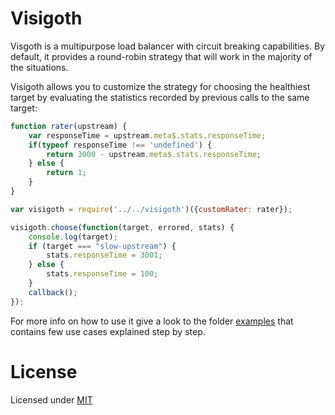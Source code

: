 # Visigoth
Visgoth is a multipurpose load balancer with circuit breaking capabilities.
By default, it provides a round-robin strategy that will work in the majority of the situations.

Visigoth allows you to customize the strategy for choosing the healthiest target
by evaluating the statistics recorded by previous calls to the same target:

```javascript
function rater(upstream) {
    var responseTime = upstream.meta$.stats.responseTime;
    if(typeof responseTime !== 'undefined') {
        return 3000 - upstream.meta$.stats.responseTime;
    } else {
        return 1;
    }
}

var visigoth = require('../../visigoth')({customRater: rater});

visigoth.choose(function(target, errored, stats) {
    console.log(target);
    if (target === "slow-upstream") {
        stats.responseTime = 3001;
    } else {
        stats.responseTime = 100;
    }
    callback();
});
```
For more info on how to use it give a look to the folder [examples](examples) that contains
few use cases explained step by step.

# License
Licensed under [MIT](LICENSE)
